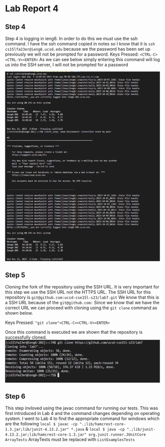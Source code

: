 # Lab Report 4

## Step 4

Step 4 is logging in ieng6. In order to do this we must use the ssh command. I have the ssh command copied in notes so I know that it is ```ssh cs15lfa23er@ieng6.ucsd.edu``` because we the password has been set up previously we will not be prompted for a password. 
Keys Pressed: ```<CTRL-C><CTRL-V><ENTER>```
As we can see below simply entering this command will log us into the SSH server, I will not be prompted for a password 

![Alt text](Lab4Screenshot1.png)

## Step 5
Cloning the fork of the repository using the SSH URL. It is very important for this step we use the SSH URL not the HTTPS URL. The SSH URL for this repository is ```git@github.com:ucsd-cse15l-s23/lab7.git```
We know that this is a SSH URL because of the ```git@github.com:``` Since we know that we have the correct URL we can proceed with cloning using the ```git clone``` command as shown below.

Keys Pressed: ```"git clone"<CTRL-C><CTRL-V><ENTER>```

Once this command is executed we are shown that the repository is successfully cloned. 
![Alt text](Lab4Screenshot2.png)

## Step 6
This step invloved using the javac command for running our tests. This was first introduced in Lab 4 and the command changes depending on operating system. I went to Lab 4 to find the appropriate command for windows which are the following ```local $ javac -cp ".;lib/hamcrest-core-1.3.jar;lib/junit-4.13.2.jar" *.java``` & ```local $ java -cp ".;lib/junit-4.13.2.jar;lib/hamcrest-core-1.3.jar" org.junit.runner.JUnitCore ArrayTests``` ArrayTests must be replaced with ```ListExamplesTests```
